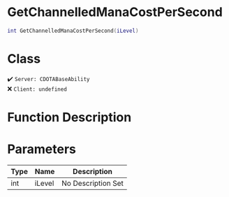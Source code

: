 # GetChannelledManaCostPerSecond
```lua
int GetChannelledManaCostPerSecond(iLevel)
```
# Class
✔️ `Server: CDOTABaseAbility`  
❌ `Client: undefined`  

# Function Description

# Parameters
Type|Name|Description
--|--|--
int|iLevel|No Description Set

